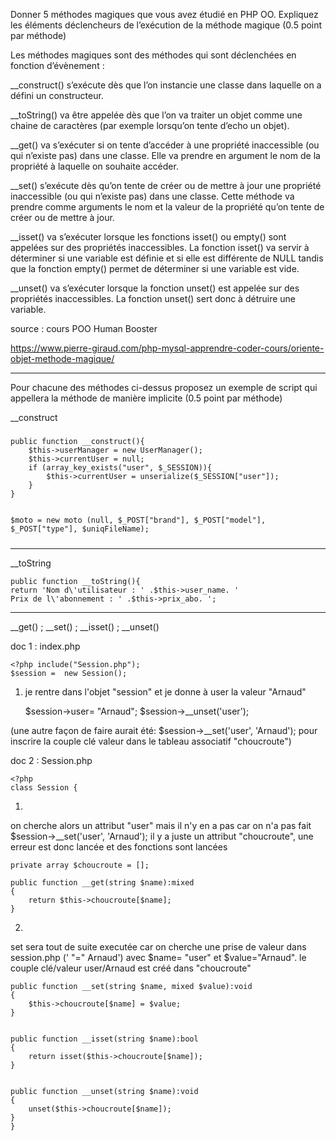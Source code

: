Donner 5 méthodes magiques que vous avez étudié en PHP OO. Expliquez les éléments déclencheurs de l’exécution de la méthode magique (0.5 point par méthode)

Les méthodes magiques sont des méthodes qui sont déclenchées en fonction d’évènement :

__construct() s’exécute dès que l’on instancie une classe dans laquelle on a défini un constructeur.

__toString() va être appelée dès que l’on va traiter un objet comme une chaine de caractères (par exemple lorsqu’on tente d’echo un objet).

__get() va s’exécuter si on tente d’accéder à une propriété inaccessible (ou qui n’existe pas) dans une classe. Elle va prendre en argument le nom de la propriété à laquelle on souhaite accéder.

__set() s’exécute dès qu’on tente de créer ou de mettre à jour une propriété inaccessible (ou qui n’existe pas) dans une classe. Cette méthode va prendre comme arguments le nom et la valeur de la propriété qu’on tente de créer ou de mettre à jour.



__isset() va s’exécuter lorsque les fonctions isset() ou empty() sont appelées sur des propriétés inaccessibles. La fonction isset() va servir à déterminer si une variable est définie et si elle est différente de NULL tandis que la fonction empty() permet de déterminer si une variable est vide.

__unset() va s’exécuter lorsque la fonction unset() est appelée sur des propriétés inaccessibles. La fonction unset() sert donc à détruire une variable.

source :
cours POO Human Booster


https://www.pierre-giraud.com/php-mysql-apprendre-coder-cours/oriente-objet-methode-magique/


--------------------------------------------------

Pour chacune des méthodes ci-dessus proposez un exemple de script qui appellera la méthode de manière implicite (0.5 point par méthode)


__construct

#####

    public function __construct(){ 
        $this->userManager = new UserManager();
        $this->currentUser = null;
        if (array_key_exists("user", $_SESSION)){
            $this->currentUser = unserialize($_SESSION["user"]);
        }
    }


    $moto = new moto (null, $_POST["brand"], $_POST["model"], $_POST["type"], $uniqFileName);

#####

--------------------------------------------------
__toString

    public function __toString(){
    return 'Nom d\'utilisateur : ' .$this->user_name. '
    Prix de l\'abonnement : ' .$this->prix_abo. ';

--------------------------------------------------
__get() ; __set() ; __isset() ; __unset()


doc 1 : index.php

    <?php include("Session.php");
    $session =  new Session();

1. je rentre dans l'objet "session" et je donne à user la valeur "Arnaud"


    $session->user= "Arnaud";
    $session->__unset('user');


(une autre façon de faire aurait été: $session->__set('user', 'Arnaud'); pour inscrire la couple clé valeur dans le tableau associatif "choucroute")

doc 2 : Session.php

    <?php
    class Session {
    

1. 
on cherche alors un attribut "user" mais il n'y en a pas car on n'a pas fait $session->__set('user', 'Arnaud'); il y a juste un attribut "choucroute", une erreur est donc lancée et des fonctions sont lancées

    private array $choucroute = [];

    public function __get(string $name):mixed
    {
        return $this->choucroute[$name];
    }

2.


set sera tout de suite executée car on cherche une prise de valeur dans session.php (' "=" Arnaud') avec $name= "user" et $value="Arnaud". le couple clé/valeur user/Arnaud est créé dans "choucroute"

    public function __set(string $name, mixed $value):void
    {
        $this->choucroute[$name] = $value;
    }


    public function __isset(string $name):bool
    {
        return isset($this->choucroute[$name]);
    }


    public function __unset(string $name):void
    {
        unset($this->choucroute[$name]);
    }
    }

